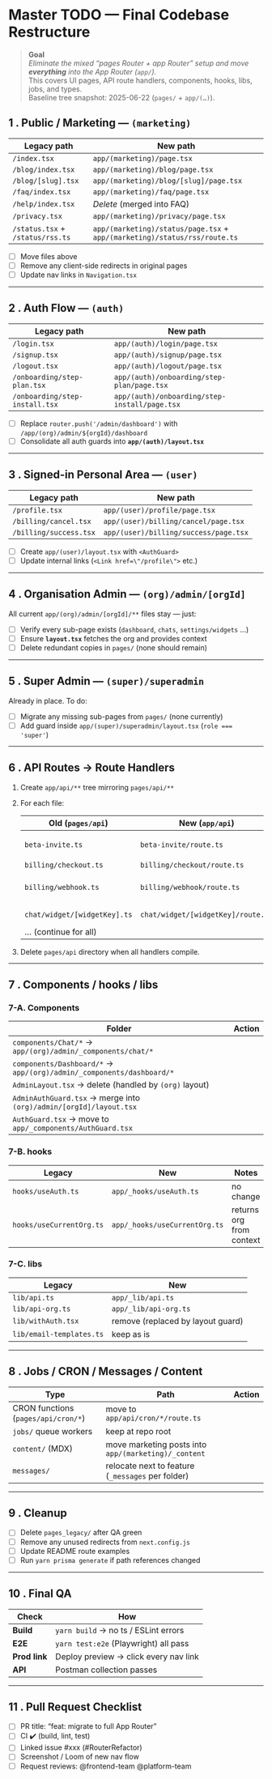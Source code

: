 # Master TODO — **Final Codebase Restructure**

> **Goal**  
> *Eliminate the mixed “pages Router + app Router” setup and move **everything** into the App Router (`app/`).*  
> This covers UI pages, API route handlers, components, hooks, libs, jobs, and types.  
> Baseline tree snapshot: 2025-06-22 (`pages/` + `app/(…)`).

## 1 . Public / Marketing — `(marketing)`

| Legacy path                      | New path                                                                  |
| -------------------------------- | ------------------------------------------------------------------------- |
| `/index.tsx`                     | `app/(marketing)/page.tsx`                                                |
| `/blog/index.tsx`                | `app/(marketing)/blog/page.tsx`                                           |
| `/blog/[slug].tsx`               | `app/(marketing)/blog/[slug]/page.tsx`                                    |
| `/faq/index.tsx`                 | `app/(marketing)/faq/page.tsx`                                            |
| `/help/index.tsx`                | _Delete_ (merged into FAQ)                                                |
| `/privacy.tsx`                   | `app/(marketing)/privacy/page.tsx`                                        |
| `/status.tsx` + `/status/rss.ts` | `app/(marketing)/status/page.tsx` + `app/(marketing)/status/rss/route.ts` |

- [ ] Move files above  
- [ ] Remove any client-side redirects in original pages  
- [ ] Update nav links in `Navigation.tsx`

---

## 2 . Auth Flow — `(auth)`

| Legacy path                    | New path                                      |
| ------------------------------ | --------------------------------------------- |
| `/login.tsx`                   | `app/(auth)/login/page.tsx`                   |
| `/signup.tsx`                  | `app/(auth)/signup/page.tsx`                  |
| `/logout.tsx`                  | `app/(auth)/logout/page.tsx`                  |
| `/onboarding/step-plan.tsx`    | `app/(auth)/onboarding/step-plan/page.tsx`    |
| `/onboarding/step-install.tsx` | `app/(auth)/onboarding/step-install/page.tsx` |

- [ ] Replace `router.push('/admin/dashboard')` with `/app/(org)/admin/${orgId}/dashboard`  
- [ ] Consolidate all auth guards into **`app/(auth)/layout.tsx`**

---

## 3 . Signed-in Personal Area — `(user)`

| Legacy path            | New path                              |
| ---------------------- | ------------------------------------- |
| `/profile.tsx`         | `app/(user)/profile/page.tsx`         |
| `/billing/cancel.tsx`  | `app/(user)/billing/cancel/page.tsx`  |
| `/billing/success.tsx` | `app/(user)/billing/success/page.tsx` |

- [ ] Create `app/(user)/layout.tsx` with `<AuthGuard>`  
- [ ] Update internal links (`<Link href=\"/profile\">` etc.)

---

## 4 . Organisation Admin — `(org)/admin/[orgId]`

All current `app/(org)/admin/[orgId]/**` files stay — just:

- [ ] Verify every sub-page exists (`dashboard`, `chats`, `settings/widgets` …)  
- [ ] Ensure **`layout.tsx`** fetches the org and provides context  
- [ ] Delete redundant copies in `pages/` (none should remain)

---

## 5 . Super Admin — `(super)/superadmin`

Already in place. To do:

- [ ] Migrate any missing sub-pages from `pages/` (none currently)  
- [ ] Add guard inside `app/(super)/superadmin/layout.tsx` (`role === 'super'`)

---

## 6 . API Routes → **Route Handlers**

1. Create `app/api/**` tree mirroring `pages/api/**`  
2. For each file:

   | Old (`pages/api`)            | New (`app/api`)                    | Notes                                        |
   | ---------------------------- | ---------------------------------- | -------------------------------------------- |
   | `beta-invite.ts`             | `beta-invite/route.ts`             | `POST` only → `export async function POST()` |
   | `billing/checkout.ts`        | `billing/checkout/route.ts`        | `POST`                                       |
   | `billing/webhook.ts`         | `billing/webhook/route.ts`         | `POST`, set `runtime = 'edge'` if needed     |
   | `chat/widget/[widgetKey].ts` | `chat/widget/[widgetKey]/route.ts` | Use `params.widgetKey`                       |
   | … (continue for all)         |

3. Delete `pages/api` directory when all handlers compile.

---

## 7 . Components / hooks / libs

### 7-A. Components

| Folder                                                               | Action |
| -------------------------------------------------------------------- | ------ |
| `components/Chat/*` → `app/(org)/admin/_components/chat/*`           |
| `components/Dashboard/*` → `app/(org)/admin/_components/dashboard/*` |
| `AdminLayout.tsx` → delete (handled by `(org)` layout)               |
| `AdminAuthGuard.tsx` → merge into `(org)/admin/[orgId]/layout.tsx`   |
| `AuthGuard.tsx` → move to `app/_components/AuthGuard.tsx`            |

### 7-B. hooks

| Legacy                   | New                           | Notes                    |
| ------------------------ | ----------------------------- | ------------------------ |
| `hooks/useAuth.ts`       | `app/_hooks/useAuth.ts`       | no change                |
| `hooks/useCurrentOrg.ts` | `app/_hooks/useCurrentOrg.ts` | returns org from context |

### 7-C. libs

| Legacy                   | New                               |
| ------------------------ | --------------------------------- |
| `lib/api.ts`             | `app/_lib/api.ts`                 |
| `lib/api-org.ts`         | `app/_lib/api-org.ts`             |
| `lib/withAuth.tsx`       | remove (replaced by layout guard) |
| `lib/email-templates.ts` | keep as is                        |

---

## 8 . Jobs / CRON / Messages / Content

| Type                                | Path                                                 | Action |
| ----------------------------------- | ---------------------------------------------------- | ------ |
| CRON functions (`pages/api/cron/*`) | move to `app/api/cron/*/route.ts`                    |
| `jobs/` queue workers               | keep at repo root                                    |
| `content/` (MDX)                    | move marketing posts into `app/(marketing)/_content` |
| `messages/`                         | relocate next to feature (`_messages` per folder)    |

---

## 9 . Cleanup

- [ ] Delete `pages_legacy/` after QA green  
- [ ] Remove any unused redirects from `next.config.js`  
- [ ] Update README route examples  
- [ ] Run `yarn prisma generate` if path references changed

---

## 10 . Final QA

| Check         | How                                   |
| ------------- | ------------------------------------- |
| **Build**     | `yarn build` → no ts / ESLint errors  |
| **E2E**       | `yarn test:e2e` (Playwright) all pass |
| **Prod link** | Deploy preview → click every nav link |
| **API**       | Postman collection passes             |

---

## 11 . Pull Request Checklist

- [ ] PR title: “feat: migrate to full App Router”  
- [ ] CI ✔️ (build, lint, test)  
- [ ] Linked issue #xxx (#RouterRefactor)  
- [ ] Screenshot / Loom of new nav flow  
- [ ] Request reviews: @frontend-team @platform-team  
